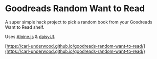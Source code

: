 # Goodreads Random Want to Read

A super simple hack project to pick a random book from your Goodreads Want to Read shelf.

Uses [Alpine.js](https://alpinejs.dev/) & [daisyUI](https://daisyui.com/).

[https://carl-underwood.github.io/goodreads-random-want-to-read/](https://carl-underwood.github.io/goodreads-random-want-to-read/)
